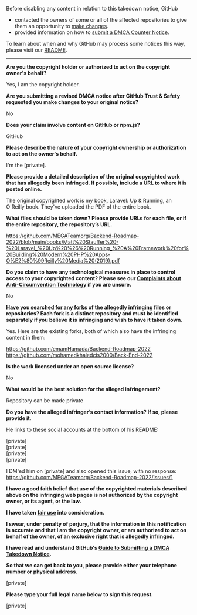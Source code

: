 Before disabling any content in relation to this takedown notice, GitHub
- contacted the owners of some or all of the affected repositories to give them an opportunity to [make changes](https://docs.github.com/en/github/site-policy/dmca-takedown-policy#a-how-does-this-actually-work).
- provided information on how to [submit a DMCA Counter Notice](https://docs.github.com/en/articles/guide-to-submitting-a-dmca-counter-notice).

To learn about when and why GitHub may process some notices this way, please visit our [README](https://github.com/github/dmca/blob/master/README.md#anatomy-of-a-takedown-notice).

---

**Are you the copyright holder or authorized to act on the copyright owner's behalf?**

Yes, I am the copyright holder.

**Are you submitting a revised DMCA notice after GitHub Trust & Safety requested you make changes to your original notice?**

No

**Does your claim involve content on GitHub or npm.js?**

GitHub

**Please describe the nature of your copyright ownership or authorization to act on the owner's behalf.**

I'm the [private].

**Please provide a detailed description of the original copyrighted work that has allegedly been infringed. If possible, include a URL to where it is posted online.**

The original copyrighted work is my book, Laravel: Up & Running, an O'Reilly book. They've uploaded the PDF of the entire book.

**What files should be taken down? Please provide URLs for each file, or if the entire repository, the repository’s URL.**

https://github.com/MEGATeamorg/Backend-Roadmap-2022/blob/main/books/Matt%20Stauffer%20-%20Laravel_%20Up%20%26%20Running_%20A%20Framework%20for%20Building%20Modern%20PHP%20Apps-O%E2%80%99Reilly%20Media%20(2019).pdf

**Do you claim to have any technological measures in place to control access to your copyrighted content? Please see our <a href="https://docs.github.com/articles/guide-to-submitting-a-dmca-takedown-notice#complaints-about-anti-circumvention-technology">Complaints about Anti-Circumvention Technology</a> if you are unsure.**

No

**<a href="https://docs.github.com/articles/dmca-takedown-policy#b-what-about-forks-or-whats-a-fork">Have you searched for any forks</a> of the allegedly infringing files or repositories? Each fork is a distinct repository and must be identified separately if you believe it is infringing and wish to have it taken down.**

Yes. Here are the existing forks, both of which also have the infringing content in them:

https://github.com/emamHamada/Backend-Roadmap-2022  
https://github.com/mohamedkhaledcis2000/Back-End-2022

**Is the work licensed under an open source license?**

No

**What would be the best solution for the alleged infringement?**

Repository can be made private

**Do you have the alleged infringer’s contact information? If so, please provide it.**

He links to these social accounts at the bottom of his README:

[private]  
[private]  
[private]  
[private]  

I DM'ed him on [private] and also opened this issue, with no response:
https://github.com/MEGATeamorg/Backend-Roadmap-2022/issues/1

**I have a good faith belief that use of the copyrighted materials described above on the infringing web pages is not authorized by the copyright owner, or its agent, or the law.**

**I have taken <a href="https://www.lumendatabase.org/topics/22">fair use</a> into consideration.**

**I swear, under penalty of perjury, that the information in this notification is accurate and that I am the copyright owner, or am authorized to act on behalf of the owner, of an exclusive right that is allegedly infringed.**

**I have read and understand GitHub's <a href="https://docs.github.com/articles/guide-to-submitting-a-dmca-takedown-notice/">Guide to Submitting a DMCA Takedown Notice</a>.**

**So that we can get back to you, please provide either your telephone number or physical address.**

[private]

**Please type your full legal name below to sign this request.**

[private]
